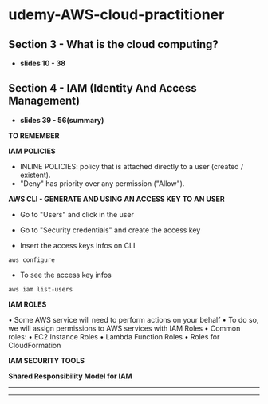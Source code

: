 # udemy-AWS-cloud-practitioner

## Section 3 - What is the cloud computing?

- **slides 10 - 38**

## Section 4 - IAM (Identity And Access Management)

- **slides 39 - 56(summary)**

**TO REMEMBER**

**IAM POLICIES**
  - INLINE POLICIES: policy that is attached directly to a user (created / existent).
  - "Deny" has priority over any permission ("Allow").

**AWS CLI - GENERATE AND USING AN ACCESS KEY TO AN USER**

- Go to "Users" and click in the user

- Go to "Security credentials" and create the access key

- Insert the access keys infos on CLI

```aws configure```

- To see the access key infos

```aws iam list-users```

**IAM ROLES**

• Some AWS service will need to perform actions on your behalf
• To do so, we will assign permissions to AWS services with IAM Roles
• Common roles: • EC2 Instance Roles • Lambda Function Roles • Roles for CloudFormation

**IAM SECURITY TOOLS**

**Shared Responsibility Model for IAM**

****

---



